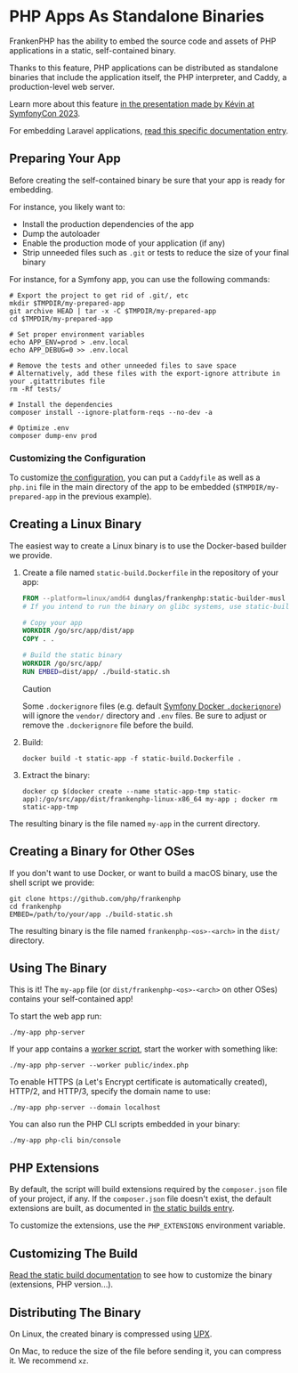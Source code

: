 # PHP Apps As Standalone Binaries

FrankenPHP has the ability to embed the source code and assets of PHP applications in a static, self-contained binary.

Thanks to this feature, PHP applications can be distributed as standalone binaries that include the application itself, the PHP interpreter, and Caddy, a production-level web server.

Learn more about this feature [in the presentation made by Kévin at SymfonyCon 2023](https://dunglas.dev/2023/12/php-and-symfony-apps-as-standalone-binaries/).

For embedding Laravel applications, [read this specific documentation entry](laravel.md#laravel-apps-as-standalone-binaries).

## Preparing Your App

Before creating the self-contained binary be sure that your app is ready for embedding.

For instance, you likely want to:

- Install the production dependencies of the app
- Dump the autoloader
- Enable the production mode of your application (if any)
- Strip unneeded files such as `.git` or tests to reduce the size of your final binary

For instance, for a Symfony app, you can use the following commands:

```console
# Export the project to get rid of .git/, etc
mkdir $TMPDIR/my-prepared-app
git archive HEAD | tar -x -C $TMPDIR/my-prepared-app
cd $TMPDIR/my-prepared-app

# Set proper environment variables
echo APP_ENV=prod > .env.local
echo APP_DEBUG=0 >> .env.local

# Remove the tests and other unneeded files to save space
# Alternatively, add these files with the export-ignore attribute in your .gitattributes file
rm -Rf tests/

# Install the dependencies
composer install --ignore-platform-reqs --no-dev -a

# Optimize .env
composer dump-env prod
```

### Customizing the Configuration

To customize [the configuration](config.md), you can put a `Caddyfile` as well as a `php.ini` file
in the main directory of the app to be embedded (`$TMPDIR/my-prepared-app` in the previous example).

## Creating a Linux Binary

The easiest way to create a Linux binary is to use the Docker-based builder we provide.

1. Create a file named `static-build.Dockerfile` in the repository of your app:

   ```dockerfile
   FROM --platform=linux/amd64 dunglas/frankenphp:static-builder-musl
   # If you intend to run the binary on glibc systems, use static-builder-gnu instead

   # Copy your app
   WORKDIR /go/src/app/dist/app
   COPY . .

   # Build the static binary
   WORKDIR /go/src/app/
   RUN EMBED=dist/app/ ./build-static.sh
   ```

   > [!CAUTION]
   >
   > Some `.dockerignore` files (e.g. default [Symfony Docker `.dockerignore`](https://github.com/dunglas/symfony-docker/blob/main/.dockerignore))
   > will ignore the `vendor/` directory and `.env` files. Be sure to adjust or remove the `.dockerignore` file before the build.

2. Build:

   ```console
   docker build -t static-app -f static-build.Dockerfile .
   ```

3. Extract the binary:

   ```console
   docker cp $(docker create --name static-app-tmp static-app):/go/src/app/dist/frankenphp-linux-x86_64 my-app ; docker rm static-app-tmp
   ```

The resulting binary is the file named `my-app` in the current directory.

## Creating a Binary for Other OSes

If you don't want to use Docker, or want to build a macOS binary, use the shell script we provide:

```console
git clone https://github.com/php/frankenphp
cd frankenphp
EMBED=/path/to/your/app ./build-static.sh
```

The resulting binary is the file named `frankenphp-<os>-<arch>` in the `dist/` directory.

## Using The Binary

This is it! The `my-app` file (or `dist/frankenphp-<os>-<arch>` on other OSes) contains your self-contained app!

To start the web app run:

```console
./my-app php-server
```

If your app contains a [worker script](worker.md), start the worker with something like:

```console
./my-app php-server --worker public/index.php
```

To enable HTTPS (a Let's Encrypt certificate is automatically created), HTTP/2, and HTTP/3, specify the domain name to use:

```console
./my-app php-server --domain localhost
```

You can also run the PHP CLI scripts embedded in your binary:

```console
./my-app php-cli bin/console
```

## PHP Extensions

By default, the script will build extensions required by the `composer.json` file of your project, if any.
If the `composer.json` file doesn't exist, the default extensions are built, as documented in [the static builds entry](static.md).

To customize the extensions, use the `PHP_EXTENSIONS` environment variable.

## Customizing The Build

[Read the static build documentation](static.md) to see how to customize the binary (extensions, PHP version...).

## Distributing The Binary

On Linux, the created binary is compressed using [UPX](https://upx.github.io).

On Mac, to reduce the size of the file before sending it, you can compress it.
We recommend `xz`.
